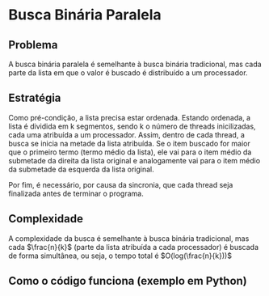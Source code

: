 # Busca Binária Paralela

## Problema

A busca binária paralela é semelhante à busca binária tradicional, mas cada parte da lista em que o valor é buscado 
é distribuído a um processador. 

## Estratégia

Como pré-condição, a lista precisa estar ordenada. Estando ordenada, a lista é dividida em k segmentos, sendo k o número de threads inicilizadas, cada uma atribuída a um processador. Assim, dentro de cada thread, a busca se inicia na metade da lista atribuída. Se o item buscado for maior que o primeiro termo (termo médio da lista), ele vai para o item médio da submetade da direita da lista original e analogamente vai para o item médio da submetade da esquerda da lista original. 

Por fim, é necessário, por causa da sincronia, que cada thread seja finalizada antes de terminar o programa. 

## Complexidade

A complexidade da busca é semelhante à busca binária tradicional, mas cada $\frac{n}{k}$ (parte da lista atribuída a cada processador) é buscada de forma simultânea, ou seja, o tempo total é $O(log(\frac{n}{k}))$ 


## Como o código funciona (exemplo em Python)